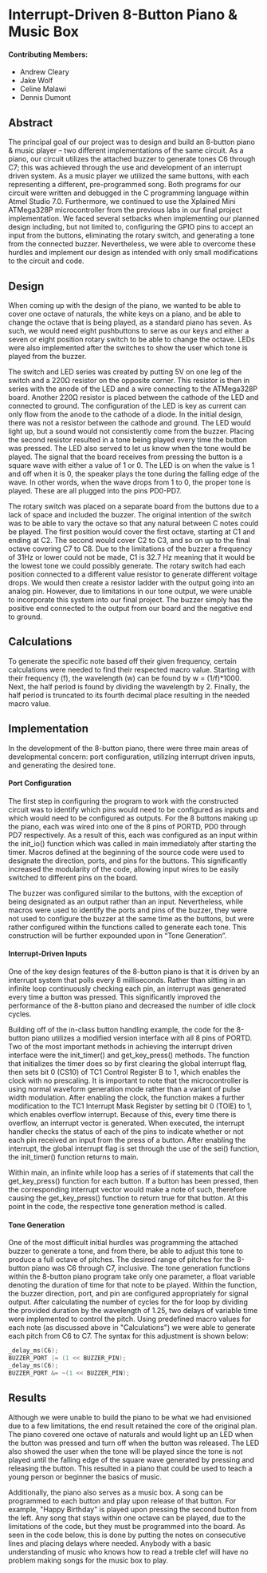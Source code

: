 # Interrupt-Driven 8-Button Piano & Music Box

#### Contributing Members:
- Andrew Cleary
- Jake Wolf
- Celine Malawi
- Dennis Dumont

## Abstract
The principal goal of our project was to design and build an 8-button piano & music player – two different implementations of the same circuit. As a piano, our circuit utilizes the attached buzzer to generate tones C6 through C7; this was achieved through the use and development of an interrupt driven system. As a music player we utilized the same buttons, with each representing a different, pre-programmed song. Both programs for our circuit were written and debugged in the C programming language within Atmel Studio 7.0. Furthermore, we continued to use the Xplained Mini ATMega328P microcontroller from the previous labs in our final project implementation. We faced several setbacks when implementing our planned design including, but not limited to, configuring the GPIO pins to accept an input from the buttons, eliminating the rotary switch, and generating a tone from the connected buzzer. Nevertheless, we were able to overcome these hurdles and implement our design as intended with only small modifications to the circuit and code.

## Design
When coming up with the design of the piano, we wanted to be able to cover one octave of naturals, the white keys on a piano, and be able to change the octave that is being played, as a standard piano has seven. As such, we would need eight pushbuttons to serve as our keys and either a seven or eight position rotary switch to be able to change the octave. LEDs were also implemented after the switches to show the user which tone is played from the buzzer.<br />

The switch and LED series was created by putting 5V on one leg of the switch and a 220Ω resistor on the opposite corner. This resistor is then in series with the anode of the LED and a wire connecting to the ATMega328P board. Another 220Ω resistor is placed between the cathode of the LED and connected to ground. The configuration of the LED is key as current can only flow from the anode to the cathode of a diode. In the initial design, there was not a resistor between the cathode and ground. The LED would light up, but a sound would not consistently come from the buzzer. Placing the second resistor resulted in a tone being played every time the button was pressed. The LED also served to let us know when the tone would be played. The signal that the board receives from pressing the button is a square wave with either a value of 1 or 0. The LED is on when the value is 1 and off when it is 0, the speaker plays the tone during the falling edge of the wave. In other words, when the wave drops from 1 to 0, the proper tone is played. These are all plugged into the pins PD0-PD7.<br />

The rotary switch was placed on a separate board from the buttons due to a lack of space and included the buzzer. The original intention of the switch was to be able to vary the octave so that any natural between C notes could be played. The first position would cover the first octave, starting at C1 and ending at C2. The second would cover C2 to C3, and so on up to the final octave covering C7 to C8. Due to the limitations of the buzzer a frequency of 31Hz or lower could not be made, C1 is 32.7 Hz meaning that it would be the lowest tone we could possibly generate. The rotary switch had each position connected to a different value resistor to generate different voltage drops. We would then create a resistor ladder with the output going into an analog pin. However, due to limitations in our tone output, we were unable to incorporate this system into our final project. The buzzer simply has the positive end connected to the output from our board and the negative end to ground.

## Calculations
To generate the specific note based off their given frequency, certain calculations were needed to find their respected macro value. Starting with their frequency (f), the wavelength (w) can be found by w = (1/f)*1000. Next, the half period is found by dividing the wavelength by 2. Finally, the half period is truncated to its fourth decimal place resulting in the needed macro value.

## Implementation
In the development of the 8-button piano, there were three main areas of developmental concern: port configuration, utilizing interrupt driven inputs, and generating the desired tone.

#### Port Configuration
The first step in configuring the program to work with the constructed circuit was to identify which pins would need to be configured as inputs and which would need to be configured as outputs. For the 8 buttons making up the piano, each was wired into one of the 8 pins of PORTD, PD0 through PD7 respectively. As a result of this, each was configured as an input within the init_io() function which was called in main immediately after starting the timer. Macros defined at the beginning of the source code were used to designate the direction, ports, and pins for the buttons. This significantly increased the modularity of the code, allowing input wires to be easily switched to different pins on the board.<br />

The buzzer was configured similar to the buttons, with the exception of being designated as an output rather than an input. Nevertheless, while macros were used to identify the ports and pins of the buzzer, they were not used to configure the buzzer at the same time as the buttons, but were rather configured within the functions called to generate each tone. This construction will be further expounded upon in “Tone Generation”.

#### Interrupt-Driven Inputs
One of the key design features of the 8-button piano is that it is driven by an interrupt system that polls every 8 milliseconds. Rather than sitting in an infinite loop continuously checking each pin, an interrupt was generated every time a button was pressed. This significantly improved the performance of the 8-button piano and decreased the number of idle clock cycles.<br />

Building off of the in-class button handling example, the code for the 8-button piano utilizes a modified version interface with all 8 pins of PORTD. Two of the most important methods in achieving the interrupt driven interface were the init_timer() and get_key_press() methods. The function that initializes the timer does so by first clearing the global interrupt flag, then sets bit 0 (CS10) of TC1 Control Register B to 1, which enables the clock with no prescaling. It is important to note that the microcontroller is using normal waveform generation mode rather than a variant of pulse width modulation. After enabling the clock, the function makes a further modification to the TC1 Interrupt Mask Register by setting bit 0 (TOIE) to 1, which enables overflow interrupt. Because of this, every time there is overflow, an interrupt vector is generated. When executed, the interrupt handler checks the status of each of the pins to indicate whether or not each pin received an input from the press of a button. After enabling the interrupt, the global interrupt flag is set through the use of the sei() function, the init_timer() function returns to main.<br />

Within main, an infinite while loop has a series of if statements that call the get_key_press() function for each button. If a button has been pressed, then the corresponding interrupt vector would make a note of such, therefore causing the get_key_press() function to return true for that button. At this point in the code, the respective tone generation method is called.

#### Tone Generation
One of the most difficult initial hurdles was programming the attached buzzer to generate a tone, and from there, be able to adjust this tone to produce a full octave of pitches. The desired range of pitches for the 8-button piano was C6 through C7, inclusive.
The tone generation functions within the 8-button piano program take only one parameter, a float variable denoting the duration of time for that note to be played. Within the function, the buzzer direction, port, and pin are configured appropriately for signal output. After calculating the number of cycles for the for loop by dividing the provided duration by the wavelength of 1.25, two delays of variable time were implemented to control the pitch. Using predefined macro values for each note (as discussed above in "Calculations") we were able to generate each pitch from C6 to C7. The syntax for this adjustment is shown below: 
```c
_delay_ms(C6); 
BUZZER_PORT |= (1 << BUZZER_PIN); 
_delay_ms(C6); 
BUZZER_PORT &= ~(1 << BUZZER_PIN);
```

## Results
Although we were unable to build the piano to be what we had envisioned due to a few limitations, the end result retained the core of the original plan. The piano covered one octave of naturals and would light up an LED when the button was pressed and turn off when the button was released. The LED also showed the user when the tone will be played since the tone is not played until the falling edge of the square wave generated by pressing and releasing the button. This resulted in a piano that could be used to teach a young person or beginner the basics of music.<br />

Additionally, the piano also serves as a music box. A song can be programmed to each button and play upon release of that button. For example, "Happy Birthday" is played upon pressing the second button from the left. Any song that stays within one octave can be played, due to the limitations of the code, but they must be programmed into the board. As seen in the code below, this is done by putting the notes on consecutive lines and placing delays where needed. Anybody with a basic understanding of music who knows how to read a treble clef will have no problem making songs for the music box to play.
